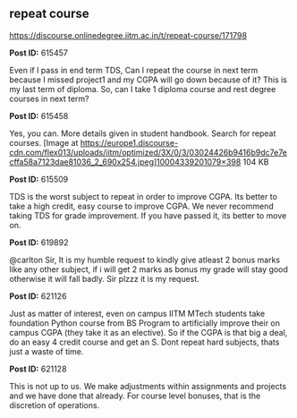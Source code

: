 ## repeat course
https://discourse.onlinedegree.iitm.ac.in/t/repeat-course/171798


**Post ID:** 615457

Even if I pass in end term TDS, Can I repeat the course in next term because I missed project1 and my CGPA will go down because of it?
This is my last term of diploma. So, can I take 1 diploma course and rest degree courses in next term?

**Post ID:** 615458

Yes, you can.
More details given in student handbook. Search for repeat courses.
[Image at https://europe1.discourse-cdn.com/flex013/uploads/iitm/optimized/3X/0/3/03024426b9416b9dc7e7ecffa58a7123dae81036_2_690x254.jpeg]10004339201079×398 104 KB

**Post ID:** 615509

TDS is the worst subject to repeat in order to improve CGPA.
Its better to take a high credit, easy course to improve CGPA. We never recommend taking TDS for grade improvement. If you have passed it, its better to move on.

**Post ID:** 619892

@carlton
Sir, It is my humble request to kindly give atleast 2 bonus marks like any other subject, if i will get 2 marks as bonus my grade will stay good otherwise it will fall badly.
Sir plzzz it is my request.

**Post ID:** 621126

Just as matter of interest, even on campus IITM MTech students take foundation Python course from BS Program to artificially improve their on campus CGPA (they take it as an elective).
So if the CGPA is that big a deal, do an easy 4 credit course and get an S. Dont repeat hard subjects, thats just a waste of time.

**Post ID:** 621128

This is not up to us. We make adjustments within assignments and projects and we have done that already. For course level bonuses, that is the discretion of operations.
